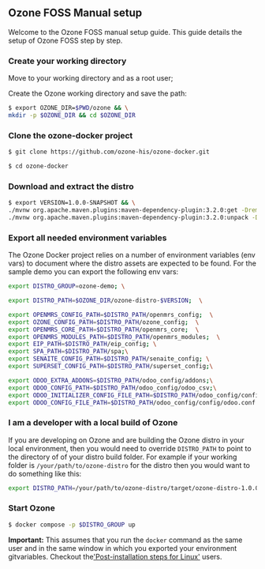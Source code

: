 ## Ozone FOSS Manual setup

Welcome to the Ozone FOSS manual setup guide. This guide details the setup of Ozone FOSS step by step.

### Create your working directory

Move to your working directory and as a root user;

Create the Ozone working directory and save the path:
```bash
$ export OZONE_DIR=$PWD/ozone && \
mkdir -p $OZONE_DIR && cd $OZONE_DIR
```
### Clone the ozone-docker project

```bash
$ git clone https://github.com/ozone-his/ozone-docker.git
```

```bash
$ cd ozone-docker
```

### Download and extract the distro

```bash
$ export VERSION=1.0.0-SNAPSHOT && \
./mvnw org.apache.maven.plugins:maven-dependency-plugin:3.2.0:get -DremoteRepositories=https://nexus.mekomsolutions.net/repository/maven-public -Dartifact=com.ozonehis:ozone-distro:$VERSION:zip -Dtransitive=false --legacy-local-repository && \
./mvnw org.apache.maven.plugins:maven-dependency-plugin:3.2.0:unpack -Dproject.basedir=$OZONE_DIR -Dartifact=com.ozonehis:ozone-distro:$VERSION:zip -DoutputDirectory=$OZONE_DIR/ozone-distro-$VERSION
```

### Export all needed environment variables

The Ozone Docker project relies on a number of environment variables (env vars) to document where the distro assets are expected to be found.
For the sample demo you can export the following env vars:
```bash
export DISTRO_GROUP=ozone-demo; \

export DISTRO_PATH=$OZONE_DIR/ozone-distro-$VERSION;  \

export OPENMRS_CONFIG_PATH=$DISTRO_PATH/openmrs_config;  \
export OZONE_CONFIG_PATH=$DISTRO_PATH/ozone_config;  \
export OPENMRS_CORE_PATH=$DISTRO_PATH/openmrs_core;  \
export OPENMRS_MODULES_PATH=$DISTRO_PATH/openmrs_modules;  \
export EIP_PATH=$DISTRO_PATH/eip_config; \
export SPA_PATH=$DISTRO_PATH/spa;\
export SENAITE_CONFIG_PATH=$DISTRO_PATH/senaite_config; \
export SUPERSET_CONFIG_PATH=$DISTRO_PATH/superset_config;\

export ODOO_EXTRA_ADDONS=$DISTRO_PATH/odoo_config/addons;\
export ODOO_CONFIG_PATH=$DISTRO_PATH/odoo_config/odoo_csv;\
export ODOO_INITIALIZER_CONFIG_FILE_PATH=$DISTRO_PATH/odoo_config/config/initializer_config.json;\
export ODOO_CONFIG_FILE_PATH=$DISTRO_PATH/odoo_config/config/odoo.conf
```
### I am a developer with a local build of Ozone

If you are developing on Ozone and are building the Ozone distro in your local environment, then you would need to override `DISTRO_PATH` to point to the directory of of your distro build folder. For example if your working folder is `/your/path/to/ozone-distro` for the distro then you would want to do something like this:
```bash
export DISTRO_PATH=/your/path/to/ozone-distro/target/ozone-distro-1.0.0-SNAPSHOT
```

### Start Ozone
```bash
$ docker compose -p $DISTRO_GROUP up
```

**Important:** This assumes that you run the `docker` command as the same user and in the same window in which you exported your environment gitvariables. Checkout the['Post-installation steps for Linux'](https://docs.docker.com/engine/install/linux-postinstall/) users.
